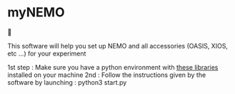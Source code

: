# myNEMO

🐠

This software will help you set up NEMO and all accessories (OASIS, XIOS, etc ...) for your experiment

1st step : Make sure you have a python environment with [these libraries](environment.yml) installed on your machine
2nd : Follow the instructions given by the software by launching : python3 start.py
